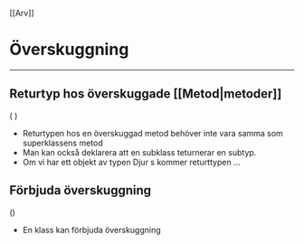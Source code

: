 [[Arv]]
# Överskuggning
***


## Returtyp hos överskuggade [[Metod|metoder]]
( )
- Returtypen hos en överskuggad metod behöver inte vara samma som superklassens metod
- Man kan också deklarera att en subklass teturnerar en subtyp.
- Om vi har ett objekt av typen Djur s kommer returttypen ... 

## Förbjuda överskuggning
()
- En klass kan förbjuda överskuggning